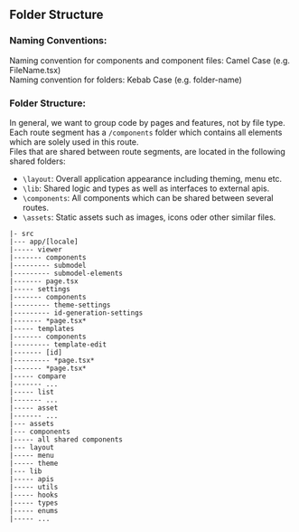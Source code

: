 ﻿## Folder Structure

### Naming Conventions:

Naming convention for components and component files: Camel Case (e.g. FileName.tsx)  
Naming convention for folders: Kebab Case (e.g. folder-name)

### Folder Structure:

In general, we want to group code by pages and features, not by file type.
Each route segment has a `/components` folder which contains all elements which are solely used in this route.  
Files that are shared between route segments, are located in the following shared folders:

- `\layout`: Overall application appearance including theming, menu etc.
- `\lib`: Shared logic and types as well as interfaces to external apis.
- `\components`: All components which can be shared between several routes.
- `\assets`: Static assets such as images, icons oder other similar files.

```
|- src
|--- app/[locale]
|----- viewer
|------- components
|--------- submodel
|--------- submodel-elements
|------- page.tsx
|----- settings
|------- components
|--------- theme-settings
|--------- id-generation-settings
|------- *page.tsx*
|----- templates
|------- components
|--------- template-edit
|------- [id]
|--------- *page.tsx*
|------- *page.tsx*
|----- compare
|------- ...
|----- list
|------- ...
|----- asset
|------- ...
|--- assets
|--- components
|----- all shared components
|--- layout
|----- menu
|----- theme
|--- lib
|----- apis
|----- utils
|----- hooks
|----- types
|----- enums
|----- ...
```
